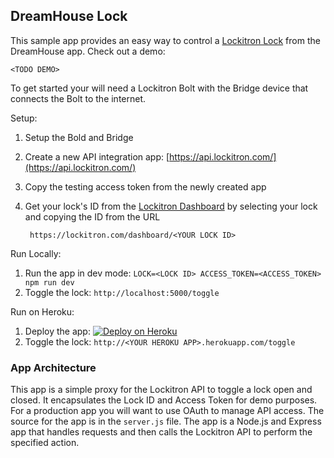 DreamHouse Lock
---------------

This sample app provides an easy way to control a [Lockitron Lock](https://lockitron.com/) from the DreamHouse app.  Check out a demo:

    <TODO DEMO>

To get started your will need a Lockitron Bolt with the Bridge device that connects the Bolt to the internet.

Setup:

1. Setup the Bold and Bridge
1. Create a new API integration app: [https://api.lockitron.com/](https://api.lockitron.com/)
1. Copy the testing access token from the newly created app
1. Get your lock's ID from the [Lockitron Dashboard](https://lockitron.com/dashboard) by selecting your lock and copying the ID from the URL

        https://lockitron.com/dashboard/<YOUR LOCK ID>

Run Locally:

1. Run the app in dev mode: `LOCK=<LOCK ID> ACCESS_TOKEN=<ACCESS_TOKEN> npm run dev`
1. Toggle the lock: `http://localhost:5000/toggle`

Run on Heroku:

1. Deploy the app: [![Deploy on Heroku](https://www.herokucdn.com/deploy/button.svg)](https://heroku.com/deploy)
1. Toggle the lock: `http://<YOUR HEROKU APP>.herokuapp.com/toggle`


### App Architecture

This app is a simple proxy for the Lockitron API to toggle a lock open and closed.  It encapsulates the Lock ID and Access Token for demo purposes.  For a production app you will want to use OAuth to manage API access.  The source for the app is in the `server.js` file.  The app is a Node.js and Express app that handles requests and then calls the Lockitron API to perform the specified action.